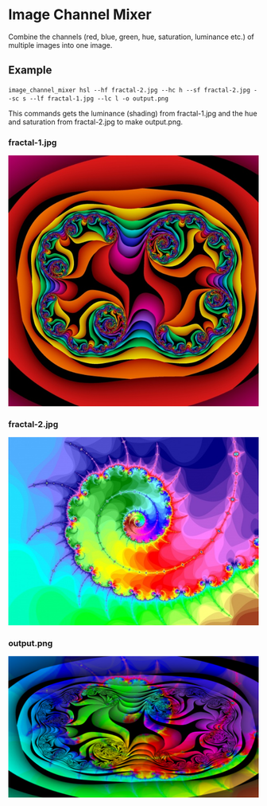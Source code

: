 # Image Channel Mixer
Combine the channels (red, blue, green, hue, saturation, luminance etc.) of multiple images into one image.

## Example


`image_channel_mixer hsl --hf fractal-2.jpg --hc h --sf fractal-2.jpg --sc s --lf fractal-1.jpg --lc l -o output.png`

This commands gets the luminance (shading) from  fractal-1.jpg and the hue and saturation from fractal-2.jpg to make output.png.

### fractal-1.jpg

![fractal 1](assets/fractal-1.jpg)

### fractal-2.jpg

![fractal 2](assets/fractal-2.jpg)

### output.png

![output image](assets/output.png)